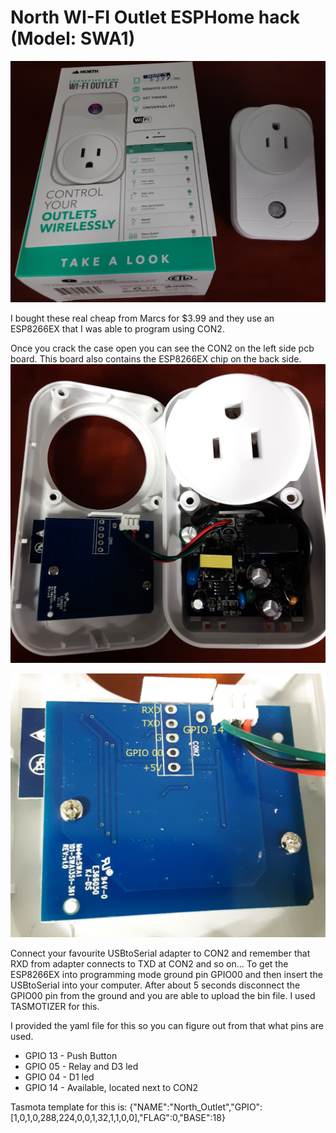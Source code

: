 # North WI-FI Outlet ESPHome hack (Model: SWA1)

![](https://github.com/imoldovavan/North-WI-FI-Outlet-ESPHome-hack/blob/main/Pics/MainBox.jpg)

I bought these real cheap from Marcs for $3.99 and they use an ESP8266EX that I was able to program using CON2.

Once you crack the case open you can see the CON2 on the left side pcb board. This board also contains the ESP8266EX chip on the back side.
![](https://github.com/imoldovavan/North-WI-FI-Outlet-ESPHome-hack/blob/main/Pics/EnclosureOpen.jpg)

![](https://github.com/imoldovavan/North-WI-FI-Outlet-ESPHome-hack/blob/main/Pics/ProgrammingConnector.jpg)

Connect your favourite USBtoSerial adapter to CON2 and remember that RXD from adapter connects to TXD at CON2 and so on...
To get the ESP8266EX into programming mode ground pin GPIO00 and then insert the USBtoSerial into your computer.
After about 5 seconds disconnect the GPIO00 pin from the ground and you are able to upload the bin file. I used TASMOTIZER for this.

I provided the yaml file for this so you can figure out from that what pins are used.
- GPIO 13 - Push Button
- GPIO 05 - Relay and D3 led
- GPIO 04 - D1 led
- GPIO 14 - Available, located next to CON2

Tasmota template for this is:
{"NAME":"North_Outlet","GPIO":[1,0,1,0,288,224,0,0,1,32,1,1,0,0],"FLAG":0,"BASE":18}
